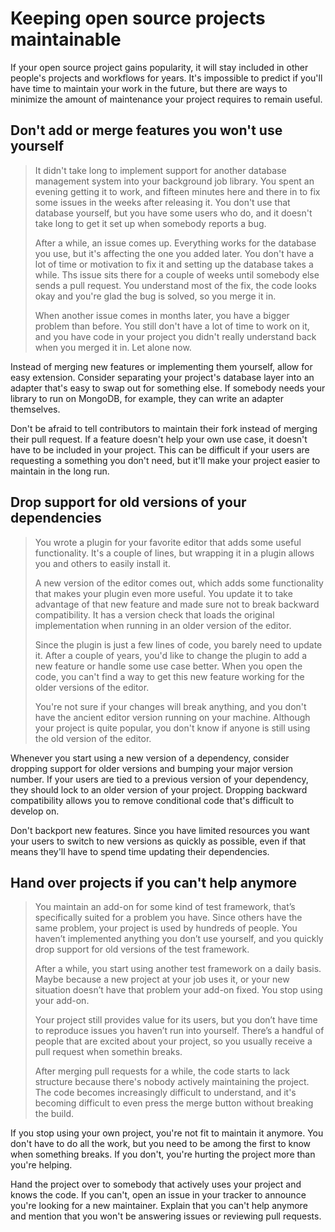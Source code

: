 # Keeping open source projects maintainable

If your open source project gains popularity, it will stay included in other
people's projects and workflows for years. It's impossible to predict if you'll
have time to maintain your work in the future, but there are ways to minimize
the amount of maintenance your project requires to remain useful.

## Don't add or merge features you won't use yourself

> It didn't take long to implement support for another database management
> system into your background job library. You spent an evening getting it to
> work, and fifteen minutes here and there in to fix some issues in the weeks
> after releasing it. You don't use that database yourself, but you have some
> users who do, and it doesn't take long to get it set up when somebody reports
> a bug.
>
> After a while, an issue comes up. Everything works for the database you use,
> but it's affecting the one you added later. You don't have a lot of time or
> motivation to fix it and setting up the database takes a while. Ths issue sits
> there for a couple of weeks until somebody else sends a pull request. You
> understand most of the fix, the code looks okay and you're glad the bug is
> solved, so you merge it in.
>
> When another issue comes in months later, you have a bigger problem than
> before. You still don't have a lot of time to work on it, and you have code in
> your project you didn't really understand back when you merged it in. Let
> alone now.

Instead of merging new features or implementing them yourself, allow for easy
extension. Consider separating your project's database layer into an adapter
that's easy to swap out for something else. If somebody needs your library to
run on MongoDB, for example, they can write an adapter themselves.

Don't be afraid to tell contributors to maintain their fork instead of merging
their pull request. If a feature doesn't help your own use case, it doesn't have
to be included in your project. This can be difficult if your users are
requesting a something you don't need, but it'll make your project easier to
maintain in the long run. 

## Drop support for old versions of your dependencies

> You wrote a plugin for your favorite editor that adds some useful
> functionality. It's a couple of lines, but wrapping it in a plugin allows you
> and others to easily install it.
>
> A new version of the editor comes out, which adds some functionality that
> makes your plugin even more useful. You update it to take advantage of that
> new feature and made sure not to break backward compatibility. It has a
> version check that loads the original implementation when running in an older
> version of the editor.
> 
> Since the plugin is just a few lines of code, you barely need to update it.
> After a couple of years, you'd like to change the plugin to add a new feature
> or handle some use case better. When you open the code, you can't find a way
> to get this new feature working for the older versions of the editor.
> 
> You're not sure if your changes will break anything, and you don't have the
> ancient editor version running on your machine. Although your project is quite
> popular, you don't know if anyone is still using the old version of the
> editor.

Whenever you start using a new version of a dependency, consider dropping
support for older versions and bumping your major version number. If your users
are tied to a previous version of your dependency, they should lock to an older
version of your project.  Dropping backward compatibility allows you to remove
conditional code that's difficult to develop on. 

Don't backport new features. Since you have limited resources you want your
users to switch to new versions as quickly as possible, even if that means
they'll have to spend time updating their dependencies. 

## Hand over projects if you can't help anymore

> You maintain an add-on for some kind of test framework, that’s specifically
> suited for a problem you have. Since others have the same problem, your
> project is used by hundreds of people. You haven’t implemented anything you
> don’t use yourself, and you quickly drop support for old versions of the test
> framework.
>
> After a while, you start using another test framework on a daily basis. Maybe
> because a new project at your job uses it, or your new situation doesn’t have
> that problem your add-on fixed. You stop using your add-on.
>
> Your project still provides value for its users, but you don’t have time to
> reproduce issues you haven’t run into yourself. There’s a handful of people
> that are excited about your project, so you usually receive a pull request
> when somethin breaks. 
>
> After merging pull requests for a while, the code starts to lack structure
> because there's nobody actively maintaining the project. The code becomes
> increasingly difficult to understand, and it's becoming difficult to even
> press the merge button without breaking the build.

If you stop using your own project, you're not fit to maintain it anymore. You
don't have to do all the work, but you need to be among the first to know when
something breaks. If you don't, you're hurting the project more than you're
helping.

Hand the project over to somebody that actively uses your project and knows the
code. If you can't, open an issue in your tracker to announce you're looking for
a new maintainer. Explain that you can't help anymore and mention that you won't
be answering issues or reviewing pull requests.
